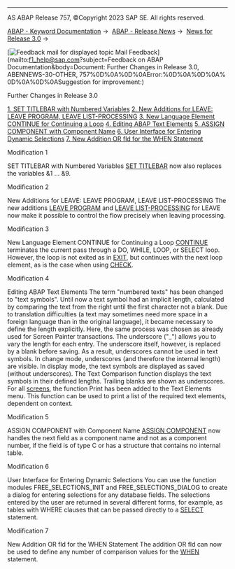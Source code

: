   

* * *

AS ABAP Release 757, ©Copyright 2023 SAP SE. All rights reserved.

[ABAP - Keyword Documentation](javascript:call_link\('abenabap.htm'\)) →  [ABAP - Release News](javascript:call_link\('abennews.htm'\)) →  [News for Release 3.0](javascript:call_link\('abennews-30.htm'\)) → 

 [![](Mail.gif?object=Mail.gif&sap-language=EN "Feedback mail for displayed topic") Mail Feedback](mailto:f1_help@sap.com?subject=Feedback on ABAP Documentation&body=Document: Further Changes in Release 3.0, ABENNEWS-30-OTHER, 757%0D%0A%0D%0AError:%0D%0A%0D%0A%
0D%0A%0D%0ASuggestion for improvement:)

Further Changes in Release 3.0

[1\. SET TITLEBAR with Numbered Variables](#!ABAP_MODIFICATION_1@1@)
[2\. New Additions for LEAVE: LEAVE PROGRAM, LEAVE LIST-PROCESSING](#!ABAP_MODIFICATION_2@2@)
[3\. New Language Element CONTINUE for Continuing a Loop](#!ABAP_MODIFICATION_3@3@)
[4\. Editing ABAP Text Elements](#!ABAP_MODIFICATION_4@4@)
[5\. ASSIGN COMPONENT with Component Name](#!ABAP_MODIFICATION_5@5@)
[6\. User Interface for Entering Dynamic Selections](#!ABAP_MODIFICATION_6@6@)
[7\. New Addition OR fld for the WHEN Statement](#!ABAP_MODIFICATION_7@7@)

Modification 1   

SET TITLEBAR with Numbered Variables
[SET TITLEBAR](javascript:call_link\('abapset_titlebar_dynpro.htm'\)) now also replaces the variables &1 ... &9.

Modification 2   

New Additions for LEAVE: LEAVE PROGRAM, LEAVE LIST-PROCESSING
The new additions [LEAVE PROGRAM](javascript:call_link\('abapleave_program.htm'\)) and [LEAVE LIST-PROCESSING](javascript:call_link\('abapleave_list-processing.htm'\)) for LEAVE now make it possible to control the flow precisely when leaving processing.

Modification 3   

New Language Element CONTINUE for Continuing a Loop
[CONTINUE](javascript:call_link\('abapcontinue.htm'\)) terminates the current pass through a DO, WHILE, LOOP, or SELECT loop. However, the loop is not exited as in [EXIT](javascript:call_link\('abapexit_loop.htm'\)), but continues with the next loop element, as is the case when using [CHECK](javascript:call_link\('abapcheck_loop.htm'\)).

Modification 4   

Editing ABAP Text Elements
The term "numbered texts" has been changed to "text symbols".
Until now a text symbol had an implicit length,
calculated by comparing the text from the right until the first character not a blank.
Due to translation difficulties (a text may sometimes need more space in a foreign language than in the original language), it became necessary to define the length explicitly. Here, the same process was chosen as already used for Screen Painter transactions. The underscore ("\_") allows you to vary the length for each entry. The underscore itself, however, is replaced by a blank before saving. As a result, underscores cannot be used in text symbols. In change mode, underscores (and therefore the internal length) are visible. In display mode, the text symbols are displayed as saved (without underscores).
The Text Comparison function displays the text symbols in their defined lengths. Trailing blanks are shown as underscores.
For all [screens](javascript:call_link\('abendynpro_glosry.htm'\) "Glossary Entry"), the function Print has been added to the Text Elements menu. This function can be used to print a list of the required text elements, dependent on context.

Modification 5   

ASSIGN COMPONENT with Component Name
[ASSIGN COMPONENT](javascript:call_link\('abapassign.htm'\)) now handles the next field as a component name and not as a component number, if the field is of type C or has a structure that contains no internal table.

Modification 6   

User Interface for Entering Dynamic Selections
You can use the function modules FREE\_SELECTIONS\_INIT and FREE\_SELECTIONS\_DIALOG to create a dialog for entering selections for any database fields. The selections entered by the user are returned in several different forms, for example, as tables with WHERE clauses that can be passed directly to a [SELECT](javascript:call_link\('abapselect.htm'\)) statement.

Modification 7   

New Addition OR fld for the WHEN Statement
The addition OR fld can now be used to define any number of comparison values for the [WHEN](javascript:call_link\('abapwhen.htm'\)) statement.
